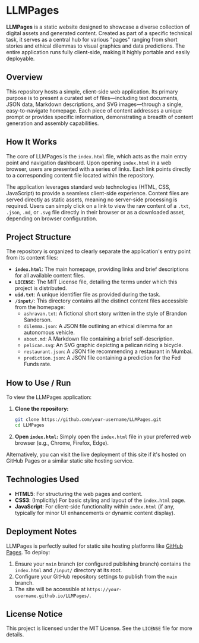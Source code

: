 # LLMPages

**LLMPages** is a static website designed to showcase a diverse collection of digital assets and generated content. Created as part of a specific technical task, it serves as a central hub for various "pages" ranging from short stories and ethical dilemmas to visual graphics and data predictions. The entire application runs fully client-side, making it highly portable and easily deployable.

## Overview

This repository hosts a simple, client-side web application. Its primary purpose is to present a curated set of files—including text documents, JSON data, Markdown descriptions, and SVG images—through a single, easy-to-navigate homepage. Each piece of content addresses a unique prompt or provides specific information, demonstrating a breadth of content generation and assembly capabilities.

## How It Works

The core of LLMPages is the `index.html` file, which acts as the main entry point and navigation dashboard. Upon opening `index.html` in a web browser, users are presented with a series of links. Each link points directly to a corresponding content file located within the repository.

The application leverages standard web technologies (HTML, CSS, JavaScript) to provide a seamless client-side experience. Content files are served directly as static assets, meaning no server-side processing is required. Users can simply click on a link to view the raw content of a `.txt`, `.json`, `.md`, or `.svg` file directly in their browser or as a downloaded asset, depending on browser configuration.

## Project Structure

The repository is organized to clearly separate the application's entry point from its content files:

-   **`index.html`**: The main homepage, providing links and brief descriptions for all available content files.
-   **`LICENSE`**: The MIT License file, detailing the terms under which this project is distributed.
-   **`uid.txt`**: A unique identifier file as provided during the task.
-   **`/input/`**: This directory contains all the distinct content files accessible from the homepage:
    -   `ashravan.txt`: A fictional short story written in the style of Brandon Sanderson.
    -   `dilemma.json`: A JSON file outlining an ethical dilemma for an autonomous vehicle.
    -   `about.md`: A Markdown file containing a brief self-description.
    -   `pelican.svg`: An SVG graphic depicting a pelican riding a bicycle.
    -   `restaurant.json`: A JSON file recommending a restaurant in Mumbai.
    -   `prediction.json`: A JSON file containing a prediction for the Fed Funds rate.

## How to Use / Run

To view the LLMPages application:

1.  **Clone the repository:**
    ```bash
    git clone https://github.com/your-username/LLMPages.git
    cd LLMPages
    ```
2.  **Open `index.html`:** Simply open the `index.html` file in your preferred web browser (e.g., Chrome, Firefox, Edge).

Alternatively, you can visit the live deployment of this site if it's hosted on GitHub Pages or a similar static site hosting service.

## Technologies Used

-   **HTML5**: For structuring the web pages and content.
-   **CSS3**: (Implicitly) For basic styling and layout of the `index.html` page.
-   **JavaScript**: For client-side functionality within `index.html` (if any, typically for minor UI enhancements or dynamic content display).

## Deployment Notes

LLMPages is perfectly suited for static site hosting platforms like [GitHub Pages](https://pages.github.com/). To deploy:

1.  Ensure your `main` branch (or configured publishing branch) contains the `index.html` and `/input/` directory at its root.
2.  Configure your GitHub repository settings to publish from the `main` branch.
3.  The site will be accessible at `https://your-username.github.io/LLMPages/`.

## License Notice

This project is licensed under the MIT License. See the `LICENSE` file for more details.